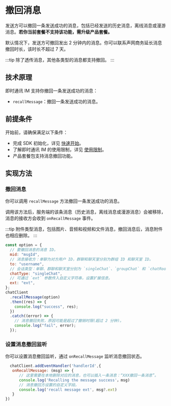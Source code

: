 # 撤回消息

<Toc />

发送方可以撤回一条发送成功的消息，包括已经发送的历史消息，离线消息或漫游消息。**若你当前套餐不支持该功能，需升级产品套餐。**

默认情况下，发送方可撤回发出 2 分钟内的消息。你可以联系声网商务延长消息撤回时长，该时长不超过 7 天。

:::tip
除了透传消息，其他各类型的消息都支持撤回。
:::

## 技术原理

即时通讯 IM 支持你撤回一条发送成功的消息：

- `recallMessage`：撤回一条发送成功的消息。

## 前提条件

开始前，请确保满足以下条件：

- 完成 SDK 初始化，详见 [快速开始](quickstart.html)。
- 了解即时通讯 IM 的使用限制，详见 [使用限制](limitation.html)。
- 产品套餐包支持消息撤回功能。

## 实现方法

### 撤回消息

你可以调用 `recallMessage` 方法撤回一条发送成功的消息。

调用该方法后，服务端的该条消息（历史消息，离线消息或漫游消息）会被移除，消息的接收方会收到 `onRecallMessage` 事件。

:::tip
附件类型消息，包括图片、音频和视频和文件消息，撤回消息后，消息附件也相应删除。
:::

```javascript
const option = {
  // 要撤回消息的消息 ID。
  mid: "msgId",
  // 消息接收方：单聊为对方用户 ID，群聊和聊天室分别为群组 ID 和聊天室 ID。
  to: "username",
  // 会话类型：单聊、群聊和聊天室分别为 `singleChat`、`groupChat` 和 `chatRoom`。
  chatType: "singleChat",
  // 可通过 `ext` 参数传入自定义字符串，设置扩展信息。
  ext: "ext",
};
chatClient
  .recallMessage(option)
  .then((res) => {
    console.log("success", res);
  })
  .catch((error) => {
    // 消息撤回失败，原因可能是超过了撤销时限(超过 2 分钟)。
    console.log("fail", error);
  });
```

### 设置消息撤回监听

你可以设置消息撤回监听，通过 `onRecallMessage` 监听消息撤回状态。

```javascript
  chatClient.addEventHandler('handlerId',{
   onRecallMessage: (msg) => {
      // 这里需要在本地删除对应的消息，也可以插入一条消息：“XXX撤回一条消息”。
      console.log('Recalling the message success'，msg)
      // 消息撤回方设置的自定义字段。
      console.log('recall message ext', msg?.ext)
   }
})

```
